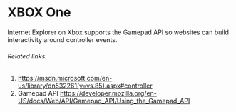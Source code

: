 # XBOX One

Internet Explorer on Xbox supports the Gamepad API so websites can build interactivity around controller events. 

###### Related links:
1. https://msdn.microsoft.com/en-us/library/dn532261(v=vs.85).aspx#controller 
2. Gamepad API https://developer.mozilla.org/en-US/docs/Web/API/Gamepad_API/Using_the_Gamepad_API
